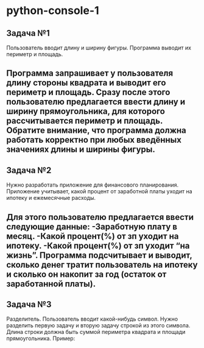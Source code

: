 # python-console-1
## Задача №1

Пользователь вводит длину и ширину фигуры.
Программа выводит их периметр и площадь.

Программа запрашивает у пользователя длину стороны квадрата и выводит его периметр и площадь. Сразу после этого пользователю предлагается ввести длину и ширину прямоугольника, для которого рассчитывается периметр и площадь. Обратите внимание, что программа должна работать корректно при любых введённых значениях длины и ширины фигуры.
---
## Задача №2
Нужно разработать приложение для финансового планирования.
Приложение учитывает, какой процент от заработной платы уходит на ипотеку и ежемесячные расходы.

Для этого пользователю предлагается ввести следующие данные:
-Заработную плату в месяц.
-Какой процент(%) от зп уходит на ипотеку.
-Какой процент(%) от зп уходит “на жизнь”.
Программа подсчитывает и выводит, сколько денег тратит пользователь на ипотеку и сколько он накопит за год (остаток от заработанной платы).
---
## Задача №3
Разделитель. Пользователь вводит какой-нибудь символ. Нужно разделить первую задачу и вторую задачу строкой из этого символа. Длина строки должна быть суммой периметра квадрата и площади прямоугольника. Пример:
